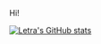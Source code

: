 Hi!

[![Letra's GitHub stats](https://github-readme-stats.vercel.app/api?username=letrahu&show_icons=true&custom_title=GitHub%20Stats)](https://github.com/anuraghazra/github-readme-stats)